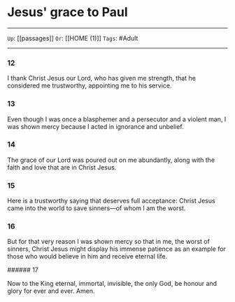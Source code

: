 # Jesus' grace to Paul

---

`Up`: [[passages]] `Or`: [[HOME (1)]] `Tags`: #Adult

---

### 12

I thank Christ Jesus our Lord, who has given me strength, that he considered me trustworthy, appointing me to his service.

### 13

Even though I was once a blasphemer and a persecutor and a violent man, I was shown mercy because I acted in ignorance and unbelief.

### 14

The grace of our Lord was poured out on me abundantly, along with the faith and love that are in Christ Jesus.

### 15

Here is a trustworthy saying that deserves full acceptance: Christ Jesus came into the world to save sinners—of whom I am the worst.

### 16

But for that very reason I was shown mercy so that in me, the worst of sinners, Christ Jesus might display his immense patience as an example for those who would believe in him and receive eternal life.

###### 17

Now to the King eternal, immortal, invisible, the only God, be honour and glory for ever and ever. Amen.